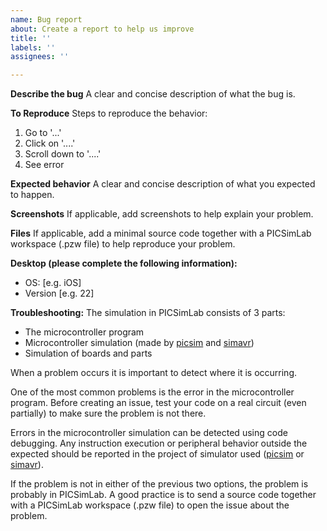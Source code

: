 ```yaml
---
name: Bug report
about: Create a report to help us improve
title: ''
labels: ''
assignees: ''

---
```


**Describe the bug**
A clear and concise description of what the bug is.

**To Reproduce**
Steps to reproduce the behavior:
1. Go to '...'
2. Click on '....'
3. Scroll down to '....'
4. See error

**Expected behavior**
A clear and concise description of what you expected to happen.

**Screenshots**
If applicable, add screenshots to help explain your problem.

**Files**
If applicable, add a minimal source code together with a PICSimLab workspace (.pzw file) to help reproduce your problem.

**Desktop (please complete the following information):**
 - OS: [e.g. iOS]
 - Version [e.g. 22]

**Troubleshooting:**
The simulation in PICSimLab consists of 3 parts:

- The microcontroller program
- Microcontroller simulation (made by [picsim](https://github.com/lcgamboa/picsim) and [simavr](https://github.com/buserror/simavr))
- Simulation of boards and parts

When a problem occurs it is important to detect where it is occurring.

One of the most common problems is the error in the microcontroller program. Before creating an issue, test your code on a real circuit (even partially) to make sure the problem is not there.

Errors in the microcontroller simulation can be detected using code debugging. Any instruction execution or peripheral behavior outside the expected should be reported in the project of simulator used ([picsim](https://github.com/lcgamboa/picsim) or [simavr](https://github.com/buserror/simavr)).

If the problem is not in either of the previous two options, the problem is probably in PICSimLab. A good practice is to send a source code together with a PICSimLab workspace (.pzw file) to open the issue about the problem.
